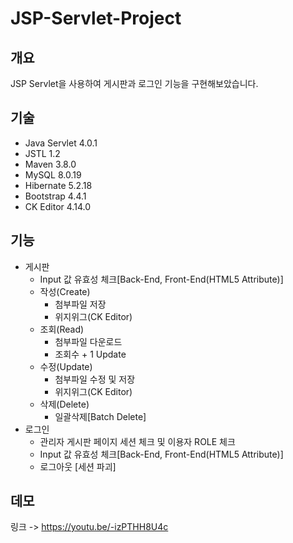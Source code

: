 # JSP-Servlet-Project

## 개요
JSP Servlet을 사용하여 게시판과 로그인 기능을 구현해보았습니다. 

## 기술
* Java Servlet 4.0.1
* JSTL 1.2
* Maven 3.8.0
* MySQL 8.0.19
* Hibernate 5.2.18
* Bootstrap 4.4.1
* CK Editor 4.14.0

## 기능
* 게시판
    * Input 값 유효성 체크[Back-End, Front-End(HTML5 Attribute)]
    * 작성(Create)
        * 첨부파일 저장
        * 위지위그(CK Editor)
    * 조회(Read)
        * 첨부파일 다운로드
        * 조회수 + 1 Update
    * 수정(Update)
        * 첨부파일 수정 및 저장
        * 위지위그(CK Editor)
    * 삭제(Delete)
        * 일괄삭제[Batch Delete]
* 로그인
    * 관리자 게시판 페이지 세션 체크 및 이용자 ROLE 체크
    * Input 값 유효성 체크[Back-End, Front-End(HTML5 Attribute)]
    * 로그아웃 [세션 파괴]
    
## 데모
링크 -> https://youtu.be/-izPTHH8U4c
